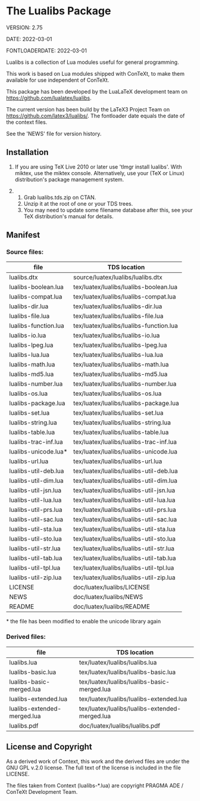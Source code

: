 # The Lualibs Package

VERSION: 2.75

DATE: 2022-03-01

FONTLOADERDATE: 2022-03-01

Lualibs is a collection of Lua modules useful for general programming.

This work is based on Lua modules shipped with ConTeXt, to make them available
for use independent of ConTeXt.

This package has been developed by the LuaLaTeX development team on
<https://github.com/lualatex/lualibs>. 

The current version has been build by the LaTeX3 Project Team on
<https://github.com/latex3/lualibs/>. The fontloader date equals the date of the context files. 

See the 'NEWS' file for version history.



## Installation


1. If you are using TeX Live 2010 or later use 'tlmgr install lualibs'. 
   With miktex, use the miktex console. 
   Alternatively, use your (TeX or Linux) distribution's package management
   system.

2. 
    1. Grab lualibs.tds.zip on CTAN.
    2. Unzip it at the root of one or your TDS trees.
    3. You may need to update some filename database after this, see your TeX
      distribution's manual for details.


## Manifest

### Source files:

|            file                    |           TDS location
|------------------------------------|-----------------------------------
|    lualibs.dtx                     |source/luatex/lualibs/lualibs.dtx
|    lualibs-boolean.lua             |tex/luatex/lualibs/lualibs-boolean.lua
|    lualibs-compat.lua              |tex/luatex/lualibs/lualibs-compat.lua
|    lualibs-dir.lua                 |tex/luatex/lualibs/lualibs-dir.lua
|    lualibs-file.lua                | tex/luatex/lualibs/lualibs-file.lua
|    lualibs-function.lua            | tex/luatex/lualibs/lualibs-function.lua
|    lualibs-io.lua                  | tex/luatex/lualibs/lualibs-io.lua
|    lualibs-lpeg.lua                | tex/luatex/lualibs/lualibs-lpeg.lua
|    lualibs-lua.lua                 | tex/luatex/lualibs/lualibs-lua.lua
|    lualibs-math.lua                | tex/luatex/lualibs/lualibs-math.lua
|    lualibs-md5.lua                 | tex/luatex/lualibs/lualibs-md5.lua
|    lualibs-number.lua              | tex/luatex/lualibs/lualibs-number.lua
|    lualibs-os.lua                  | tex/luatex/lualibs/lualibs-os.lua
|    lualibs-package.lua             | tex/luatex/lualibs/lualibs-package.lua
|    lualibs-set.lua                 | tex/luatex/lualibs/lualibs-set.lua
|    lualibs-string.lua              | tex/luatex/lualibs/lualibs-string.lua
|    lualibs-table.lua               | tex/luatex/lualibs/lualibs-table.lua
|    lualibs-trac-inf.lua            | tex/luatex/lualibs/lualibs-trac-inf.lua
|    lualibs-unicode.lua\*           | tex/luatex/lualibs/lualibs-unicode.lua
|    lualibs-url.lua                 | tex/luatex/lualibs/lualibs-url.lua
|    lualibs-util-deb.lua            | tex/luatex/lualibs/lualibs-util-deb.lua
|    lualibs-util-dim.lua            | tex/luatex/lualibs/lualibs-util-dim.lua
|    lualibs-util-jsn.lua            | tex/luatex/lualibs/lualibs-util-jsn.lua
|    lualibs-util-lua.lua            | tex/luatex/lualibs/lualibs-util-lua.lua
|    lualibs-util-prs.lua            | tex/luatex/lualibs/lualibs-util-prs.lua
|    lualibs-util-sac.lua            | tex/luatex/lualibs/lualibs-util-sac.lua
|    lualibs-util-sta.lua            | tex/luatex/lualibs/lualibs-util-sta.lua
|    lualibs-util-sto.lua            | tex/luatex/lualibs/lualibs-util-sto.lua
|    lualibs-util-str.lua            | tex/luatex/lualibs/lualibs-util-str.lua
|    lualibs-util-tab.lua            | tex/luatex/lualibs/lualibs-util-tab.lua
|    lualibs-util-tpl.lua            | tex/luatex/lualibs/lualibs-util-tpl.lua
|    lualibs-util-zip.lua            | tex/luatex/lualibs/lualibs-util-zip.lua
|    LICENSE                         | doc/luatex/lualibs/LICENSE
|    NEWS                            | doc/luatex/lualibs/NEWS
|    README                          | doc/luatex/lualibs/README
    
\* the file has been modified to enable the unicode library again    

### Derived files:

|            file                    |           TDS location
|------------------------------------|-----------------------------------
|    lualibs.lua                     | tex/luatex/lualibs/lualibs.lua
|    lualibs-basic.lua               | tex/luatex/lualibs/lualibs-basic.lua
|    lualibs-basic-merged.lua        | tex/luatex/lualibs/lualibs-basic-merged.lua
|    lualibs-extended.lua            | tex/luatex/lualibs/lualibs-extended.lua
|    lualibs-extended-merged.lua     | tex/luatex/lualibs/lualibs-extended-merged.lua
|    lualibs.pdf                     | doc/luatex/lualibs/lualibs.pdf

## License and Copyright

As a derived work of Context, this work and the derived files are under the
GNU GPL v.2.0 license.
The full text of the license is included in the file LICENSE.

The files taken from Context (lualibs-*.lua) are copyright PRAGMA ADE / ConTeXt
Development Team.

